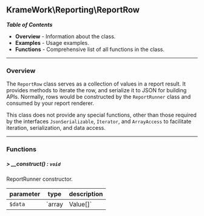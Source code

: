 ## KrameWork\Reporting\ReportRow

***Table of Contents***
* **Overview** - Information about the class.
* **Examples** - Usage examples.
* **Functions** - Comprehensive list of all functions in the class.

___
### Overview
The `ReportRow` class serves as a collection of values in a report result. It provides methods to iterate the row, and serialize it to JSON for building APIs.
Normally, rows would be constructed by the `ReportRunner` class and consumed by your report renderer.

This class does not provide any special functions, other than those required by the interfaces `JsonSerializable`, `Iterator`, and `ArrayAccess` to facilitate iteration, serialization, and data access.
___
### Functions
##### > __construct() : `void`
ReportRunner constructor.

parameter | type | description
--- | --- | ---
`$data` | `array|Value[]` | Data values to hold in the row.

